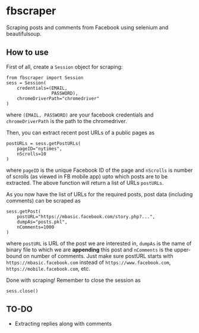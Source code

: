 # fbscraper
Scraping posts and comments from Facebook using selenium and beautifulsoup.
## How to use
First of all, create a `Session` object for scraping:
```python3
from fbscraper import Session
sess = Session(
    credentials=(EMAIL, 
                 PASSWORD), 
    chromeDriverPath="chromedriver"
)
```
where `(EMAIL, PASSWORD)` are your facebook credentials and `chromeDriverPath` is the path to the chromedriver.

Then, you can extract recent post URLs of a public pages as
```python3
postURLs = sess.getPostURLs(
    pageID="nytimes", 
    nScrolls=10
)
```
where `pageID` is the unique Facebook ID of the page and `nScrolls` is number of scrolls (as viewed in FB mobile app) upto which posts are to be extracted. The above function will return a list of URLs `postURLs`.

As you now have the list of URLs for the required posts, post data (including comments) can be scraped as
```python3
sess.getPost(
    postURL="https://mbasic.facebook.com/story.php?...",
    dumpAs="posts.pkl",
    nComments=1000
)
```
where `postURL` is URL of the post we are interested in, `dumpAs` is the name of binary file to which we are __appending__ this post and `nComments` is the upper-bound on number of comments. Just make sure postURL starts with `https://mbasic.facebook.com` instead of `https://www.facebook.com`, `https://mobile.facebook.com`, etc.

Done with scraping! Remember to close the session as 
```python3
sess.close()
```

## TO-DO
* Extracting replies along with comments
